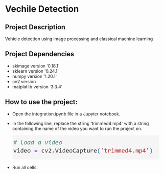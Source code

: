 # Vechile Detection

## Project Description
Vehicle detection using image processing and classical machine learning

## Project Dependencies
- skimage version '0.18.1'
- sklearn version '0.24.1'
- numpy version '1.20.1'
- cv2 version 
- matplotlib version '3.3.4'


## How to use the project:
- Open the integration.ipynb file in a Jupyter notebook.
- In the following line, replace the string 'trimmed4.mp4' with a string containing the name of the video you want to run the project on.

  ![line of code to take the input video name](README.png)

- Run all cells.
